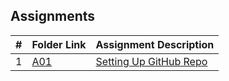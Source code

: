 ## Assignments

<!-- |    | [A0](./A0) | [](./A0) | -->
|  #  | Folder Link  | Assignment Description                       |
| :-: | ------------ | -------------------------------------------- |
|  1  | [A01](./A01) | [Setting Up GitHub Repo](./A01)              |
